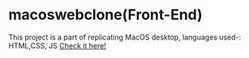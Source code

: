 # macoswebclone(Front-End)
This project is a part of replicating MacOS desktop, languages used-: HTML,CSS, JS
<a href="https://sahilagiwal.github.io/macoswebclone-frontend-/" target="_blank">Check it here!</a>
